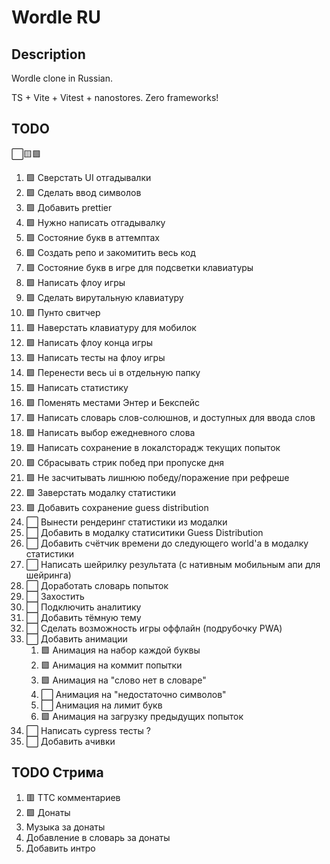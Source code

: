 # Wordle RU

## Description

Wordle clone in Russian.

TS + Vite + Vitest + nanostores. Zero frameworks!

## TODO

⬜🟨🟩

1. 🟩 Сверстать UI отгадывалки
1. 🟩 Сделать ввод символов
1. 🟩 Добавить prettier
1. 🟩 Нужно написать отгадывалку
1. 🟩 Состояние букв в аттемптах
1. 🟩 Создать репо и закомитить весь код
1. 🟩 Состояние букв в игре для подсветки клавиатуры
1. 🟩 Написать флоу игры
1. 🟩 Сделать вирутальную клавиатуру
1. 🟩 Пунто свитчер
1. 🟩 Наверстать клавиатуру для мобилок
1. 🟩 Написать флоу конца игры
1. 🟩 Написать тесты на флоу игры
1. 🟩 Перенести весь ui в отдельную папку
1. 🟩 Написать статистику
1. 🟩 Поменять местами Энтер и Бекспейс
1. 🟩 Написать словарь слов-солюшнов, и доступных для ввода слов
1. 🟩 Написать выбор ежедневного слова
1. 🟩 Написать сохранение в локалсторадж текущих попыток
1. 🟩 Сбрасывать стрик побед при пропуске дня
1. 🟩 Не засчитывать лишнюю победу/поражение при рефреше
1. 🟩 Заверстать модалку статистики
1. 🟩 Добавить сохранение guess distribution
1. ⬜ Вынести рендеринг статистики из модалки
1. ⬜ Добавить в модалку статиситики Guess Distribution
1. ⬜ Добавить счётчик времени до следующего world'a в модалку статистики
1. ⬜ Написать шейрилку результата (с нативным мобильным апи для шейринга)
1. ⬜ Доработать словарь попыток
1. ⬜ Захостить
1. ⬜ Подключить аналитику
1. ⬜ Добавить тёмную тему
1. ⬜ Сделать возможность игры оффлайн (подрубочку PWA)
1. ⬜ Добавить анимации
   1. 🟩 Анимация на набор каждой буквы
   2. 🟩 Анимация на коммит попытки
   3. 🟩 Анимация на "слово нет в словаре"
   4. ⬜ Анимация на "недостаточно символов"
   5. ⬜ Анимация на лимит букв
   6. 🟩 Анимация на загрузку предыдущих попыток
1. ⬜ Написать cypress тесты ?
1. ⬜ Добавить ачивки

## TODO Стрима

1. 🟥 ТТС комментариев
1. 🟩 Донаты
1. Музыка за донаты
1. Добавление в словарь за донаты
1. Добавить интро
